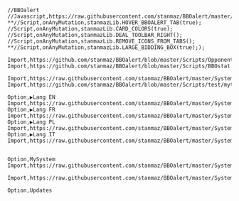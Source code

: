     //BBOalert
    //Javascript,https://raw.githubusercontent.com/stanmaz/BBOalert/master/Scripts/stanmazLib.js
    **//Script,onAnyMutation,stanmazLib.HOVER_BBOALERT_TAB(true);
    //Script,onAnyMutation,stanmazLib.CARD_COLORS(true);
    //Script,onAnyMutation,stanmazLib.DEAL_TOOLBAR_RIGHT();
    //Script,onAnyMutation,stanmazLib.REMOVE_ICONS_FROM_TABS();
    **//Script,onAnyMutation,stanmazLib.LARGE_BIDDING_BOX(true););
    
    Import,https://github.com/stanmaz/BBOalert/blob/master/Scripts/OpponentsTableChat.txt
    Import,https://github.com/stanmaz/BBOalert/blob/master/Scripts/BBOstat.txt

    Import,https://raw.githubusercontent.com/stanmaz/BBOalert/master/Systems/stanmaz/my_scripts.md
    Import,https://github.com/stanmaz/BBOalert/blob/master/Scripts/test/myturn.txt

    Option,▶Lang EN
    Import,https://raw.githubusercontent.com/stanmaz/BBOalert/master/Systems/stanmaz/lang_en.md
    Option,▶Lang FR
    Import,https://raw.githubusercontent.com/stanmaz/BBOalert/master/Systems/stanmaz/lang_fr.md
    Option,▶Lang PL
    Import,https://raw.githubusercontent.com/stanmaz/BBOalert/master/Systems/stanmaz/lang_pl.md
    Option,▶Lang IT
    Import,https://raw.githubusercontent.com/stanmaz/BBOalert/master/Systems/stanmaz/lang_it.md


    Option,MySystem
    Import,https://raw.githubusercontent.com/stanmaz/BBOalert/master/Systems/stanmaz/my_system.md

    Import,https://raw.githubusercontent.com/stanmaz/BBOalert/master/Systems/stanmaz/against_overcalls.md

    Option,Updates
